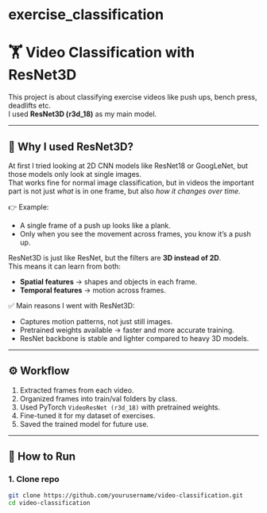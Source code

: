 # exercise_classification

# 🏋️ Video Classification with ResNet3D  

This project is about classifying exercise videos like push ups, bench press, deadlifts etc.  
I used **ResNet3D (r3d_18)** as my main model.  

---

## 📌 Why I used ResNet3D?  

At first I tried looking at 2D CNN models like ResNet18 or GoogLeNet, but those models only look at single images.  
That works fine for normal image classification, but in videos the important part is not just *what* is in one frame, but also *how it changes over time*.  

👉 Example:  
- A single frame of a push up looks like a plank.  
- Only when you see the movement across frames, you know it’s a push up.  

ResNet3D is just like ResNet, but the filters are **3D instead of 2D**.  
This means it can learn from both:  
- **Spatial features** → shapes and objects in each frame.  
- **Temporal features** → motion across frames.  

✅ Main reasons I went with ResNet3D:  
- Captures motion patterns, not just still images.  
- Pretrained weights available → faster and more accurate training.  
- ResNet backbone is stable and lighter compared to heavy 3D models.  

---

## ⚙️ Workflow  

1. Extracted frames from each video.  
2. Organized frames into train/val folders by class.  
3. Used PyTorch `VideoResNet (r3d_18)` with pretrained weights.  
4. Fine-tuned it for my dataset of exercises.  
5. Saved the trained model for future use.  

---

## 🚀 How to Run  

### 1. Clone repo  
```bash
git clone https://github.com/yourusername/video-classification.git
cd video-classification
